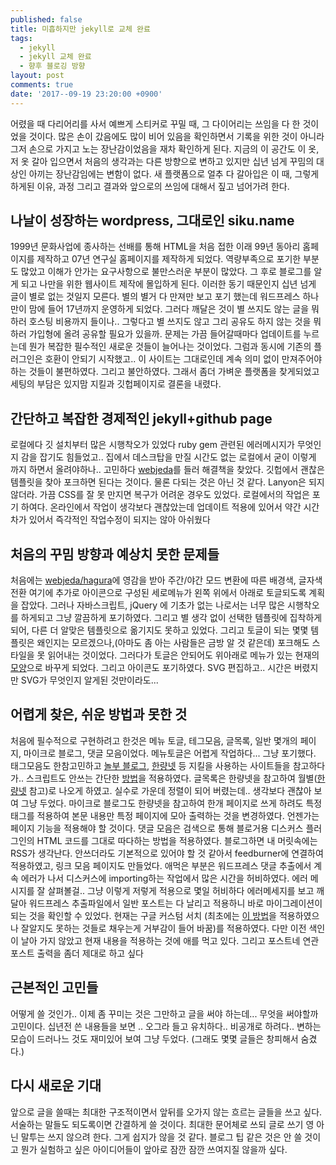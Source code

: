 ```yaml
---
published: false
title: 미흡하지만 jekyll로 교체 완료
tags:
  - jekyll
  - jekyll 교체 완료
  - 향후 블로깅 방향
layout: post
comments: true
date: '2017--09-19 23:20:00 +0900'
---
```

어렸을 때 다리어리를 사서 예쁘게 스티커로 꾸밀 때, 그 다이어리는 쓰임을 다 한 것이었을 것이다. 많은 손이 갔음에도 많이 비어 있음을 확인하면서 기록을 위한 것이 아니라 그저 손으로 가지고 노는 장난감이었음을 재차 확인하게 된다. 지금의 이 공간도 이 옷, 저 옷 갈아 입으면서 처음의 생각과는 다른 방향으로 변하고 있지만 십년 넘게 꾸밈의 대상인 아끼는 장난감임에는 변함이 없다. 새 플랫폼으로 얼추 다 갈아입은 이 때, 그렇게 하게된 이유, 과정 그리고 결과와 앞으로의 쓰임에 대해서 짚고 넘어가려 한다.

## 나날이 성장하는 wordpress, 그대로인 siku.name
1999년 문화사업에 종사하는 선배를 통해 HTML을 처음 접한 이래 99년 동아리 홈페이지를 제작하고 07년 연구실 홈페이지를 제작하게 되었다. 역량부족으로 포기한 부분도 많았고 이해가 안가는 요구사항으로 불만스러운 부분이 많았다. 그 후로 블로그를 알게 되고 나만을 위한 웹사이트 제작에 몰입하게 된다. 이러한 동기 때문인지 십년 넘게 글이 별로 없는 것일지 모른다. 별의 별거 다 만져만 보고 포기 했는데 워드프레스 하나만이 맘에 들어 17년까지 운영하게 되었다.
그러다 깨달은 것이 별 쓰지도 않는 글을 뭐하러 호스팅 비용까지 들이나.. 그렇다고 별 쓰지도 않고 그리 공유도 하지 않는 것을 뭐하러 가입형에 올려 공유할 필요가 있을까. 문제는 가끔 들어갈때마다 업데이트를 누르는데 뭔가 복잡한 필수적인 새로운 것들이 늘어나는 것이었다. 그럼과 동시에 기존의 플러그인은 호환이 안되기 시작했고.. 
이 사이트는 그대로인데 계속 의미 없이 만져주어야 하는 것들이 불편하였다. 그리고 불안하였다. 그래서 좀더 가벼운 플랫폼을 찾게되었고 세팅의 부담은 있지맘 지킬과 깃헙페이지로 결론을 내렸다.

## 간단하고 복잡한 경제적인 jekyll+github page
로컬에다 깃 설치부터 많은 시행착오가 있었다 ruby gem 관련된 에러메시지가 무엇인지 감을 잡기도 힘들었고.. 집에서 데스크탑을 만질 시간도 없는 로컬에서 굳이 이렇게 까지 하면서 올려야하나.. 고민하다 [webjeda](http://webjeda.com)를 들러 해결책을 찾았다. 깃헙에서 괜찮은 템플릿을 찾아 포크하면 된다는 것이다. 물론 다되는 것은 아닌 것 같다. Lanyon은 되지 않더라. 가끔 CSS를 잘 못 만지면 복구가 어려운 경우도 있었다.  로컬에서의 작업은 포기 하여다. 온라인에서 작업이 생각보다 괜찮았는데 업데이트 적용에 있어서 약간 시간차가 있어서 즉각적인 작업수정이 되지는 않아 아쉬웠다 

## 처음의 꾸밈 방향과 예상치 못한 문제들
처음에는 [webjeda/hagura](http://webjeda.com/hagura)에 영감을 받아 주간/야간 모드 변환에 따른 배경색, 글자색 전환 여기에 추가로 아이콘으로 구성된 세로메뉴가 왼쪽 위에서 아래로 토글되도록 계획을 잡았다. 그러나 자바스크립트, jQuery 에 기초가 없는 나로서는 너무 많은 시행착오를 하게되고 그냥 깔끔하게 포기하였다. 그리고 별 생각 없이 선택한 템플릿에 집착하게 되어, 다른 더 알맞은 템플릿으로 옮기지도 못하고 있었다. 그리고 토글이 되는 몇몇 템플릿은 왜인지는 모르겠으나,(아마도 좀 아는 사람들은 금방 알 것 같은데) 포크해도 스타일을 못 읽어내는 것이었다. 그러다가
토글은 안되어도 위아래로 메뉴가 있는 현재의 [모양](http://gayan.me/harmony-jeyll-theme/)으로 바꾸게 되었다. 그리고 아이콘도 포기하였다. SVG 편집하고.. 시간은 버렸지만 SVG가 무엇인지 알게된 것만이라도...

## 어렵게 찾은, 쉬운 방법과 못한 것
처음에 필수적으로 구현하려고 한것은 메뉴 토글, 테그모음, 글목록, 일반 몇개의 페이지, 마이크로 블로그, 댓글 모음이었다. 메뉴토글은 어렵게 작업하다... 그냥 포기했다. 태그모음도 한참고민하고 [놀부 블로그](https://nolboo.kim/), [한량넷](http://www.halryang.net/) 등 지킬을 사용하는 사이트들을 참고하다가.. 스크립트도 안쓰는 간단한 [방법](https://hyesun03.github.io/2016/12/05/jekyllTag/)을 적용하였다. 글목록은 한량넷을 참고하여 월별([한량넷](http://www.halryang.net/) 참고)로 나오게 하였고. 실수로 가운데 정렬이 되어 버렸는데.. 생각보다 괜찮아 보여 그냥 두었다. 마이크로 블로그도 한량넷을 참고하여 한개 페이지로 쓰게 하려도 특정 태그를 적용하여 본문 내용만 특정 페이지에 모아 출력하는 것을 변경하였다. 언젠가는 페이지 기능을 적용해야 할 것이다. 댓글 모음은 검색으로 통해 블로거용 디스커스 플러그인의 HTML 코드를 그대로 따다하는 방법을 적용하였다.
블로그하면 내 머릿속에는 RSS가 생각난다. 안쓰더라도 기본적으로 있어야 할 것 같아서 feedburner에 연결하여 적용하였고, 링크 모음 페이지도 만들었다.
애먹은 부분은 워드프레스 댓글 추출에서 계속 에러가 나서 디스커스에 importing하는 작업에서 많은 시간을 허비하였다. 에러 메시지를 잘 살펴볼걸.. 그냥 이렇게 저렇게 적용으로 몇일 허비하다 에러메세지를 보고 깨달아 워드프레스 추출파일에서 일반 포스트는 다 날리고 적용하니 바로 마이그레이션이 되는 것을 확인할 수 있었다.  현재는 구글 커스텀 서치 (최초에는 [이 방법](http://www.halryang.net/simple-jekyll-search/)을 적용하였으나 잘알지도 못하는 것들로 채우는게 거부감이 들어 바꿈)를 적용하였다. 다만 이전 색인이 날아 가지 않았고 현재 내용을 적용하는 것에 애를 먹고 있다. 그리고 포스트네 연관 포스트 출력을 좀더 제대로 하고 싶다

## 근본적인 고민들
어떻게 쓸 것인가.. 이제 좀 꾸미는 것은 그만하고 글을 써야 하는데... 무엇을 써야할까 고민이다. 십년전 쓴 내용들을 보면 .. 오그라 들고 유치하다.. 비공개로 하려다.. 변하는 모습이 드러나느 것도 재미있어 보여 그냥 두었다. (그래도 몇몇 글들은 창피해서 숨겼다.)

## 다시 새로운 기대
앞으로 글을 쓸때는 최대한 구조적이면서 앞뒤를 오가지 않는 흐르는 글들을 쓰고 싶다. 서술하는 말들도 되도록이면 간결하게 쓸 것이다. 최대한 문어체로 쓰되 글로 쓰기 영 아닌 말투는 쓰지 않으려 한다. 그게 쉽지가 않을 것 같다. 블로그 팁 같은 것은 안 쓸 것이고 뭔가 실험하고 싶은 아이디어들이 앞아로 잠깐 잠깐 쓰여지질 않을까 싶다.
